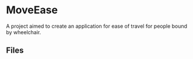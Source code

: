 # MoveEase

A project aimed to create an application for ease of travel for people bound by wheelchair.

## Files

